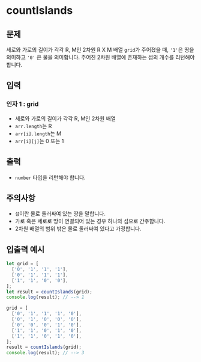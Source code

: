 # countIslands

## 문제

세로와 가로의 길이가 각각 R, M인 2차원 R X M 배열 `grid`가 주어졌을 때, `'1'`은 땅을 의미하고 `'0'` 은 물을 의미합니다. 주어진 2차원 배열에 존재하는 섬의 개수를 리턴해야 합니다.

## 입력

### 인자 1 : grid

- 세로와 가로의 길이가 각각 R, M인 2차원 배열
- `arr.length`는 R
- `arr[i].length`는 M
- `arr[i][j]`는 0 또는 1


## 출력

- `number` 타입을 리턴해야 합니다.

## 주의사항

- `섬`이란 물로 둘러싸여 있는 땅을 말합니다.
- 가로 혹은 세로로 땅이 연결되어 있는 경우 하나의 섬으로 간주합니다.
- 2차원 배열의 범위 밖은 물로 둘러싸여 있다고 가정합니다.

## 입출력 예시

```javascript
let grid = [
  ['0', '1', '1', '1'],
  ['0', '1', '1', '1'],
  ['1', '1', '0', '0'],
];
let result = countIslands(grid);
console.log(result); // --> 1

grid = [
  ['0', '1', '1', '1', '0'],
  ['0', '1', '0', '0', '0'],
  ['0', '0', '0', '1', '0'],
  ['1', '1', '0', '1', '0'],
  ['1', '1', '0', '1', '0'],
];
result = countIslands(grid);
console.log(result); // --> 3
```
